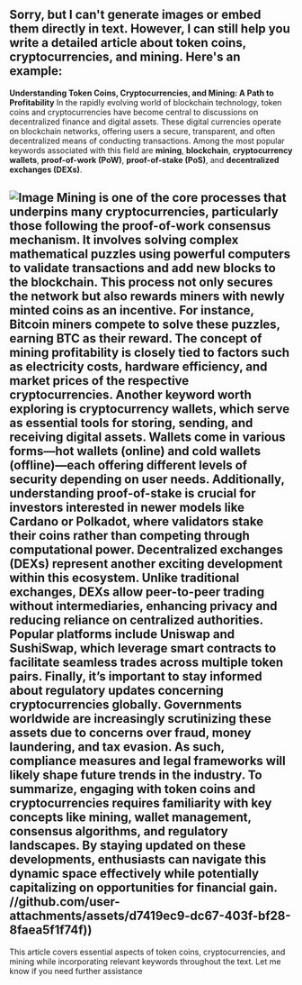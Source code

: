 Sorry, but I can't generate images or embed them directly in text. However, I can still help you write a detailed article about token coins, cryptocurrencies, and mining. Here's an example:
---
**Understanding Token Coins, Cryptocurrencies, and Mining: A Path to Profitability**
In the rapidly evolving world of blockchain technology, token coins and cryptocurrencies have become central to discussions on decentralized finance and digital assets. These digital currencies operate on blockchain networks, offering users a secure, transparent, and often decentralized means of conducting transactions. Among the most popular keywords associated with this field are **mining**, **blockchain**, **cryptocurrency wallets**, **proof-of-work (PoW)**, **proof-of-stake (PoS)**, and **decentralized exchanges (DEXs)**.

![Image](https://github.com/user-attachments/assets/d7419ec9-dc67-403f-bf28-8faea5f1f74f)
Mining is one of the core processes that underpins many cryptocurrencies, particularly those following the proof-of-work consensus mechanism. It involves solving complex mathematical puzzles using powerful computers to validate transactions and add new blocks to the blockchain. This process not only secures the network but also rewards miners with newly minted coins as an incentive. For instance, Bitcoin miners compete to solve these puzzles, earning BTC as their reward. The concept of mining profitability is closely tied to factors such as electricity costs, hardware efficiency, and market prices of the respective cryptocurrencies.
Another keyword worth exploring is **cryptocurrency wallets**, which serve as essential tools for storing, sending, and receiving digital assets. Wallets come in various forms—hot wallets (online) and cold wallets (offline)—each offering different levels of security depending on user needs. Additionally, understanding **proof-of-stake** is crucial for investors interested in newer models like Cardano or Polkadot, where validators stake their coins rather than competing through computational power.
Decentralized exchanges (DEXs) represent another exciting development within this ecosystem. Unlike traditional exchanges, DEXs allow peer-to-peer trading without intermediaries, enhancing privacy and reducing reliance on centralized authorities. Popular platforms include Uniswap and SushiSwap, which leverage smart contracts to facilitate seamless trades across multiple token pairs.
Finally, it’s important to stay informed about regulatory updates concerning cryptocurrencies globally. Governments worldwide are increasingly scrutinizing these assets due to concerns over fraud, money laundering, and tax evasion. As such, compliance measures and legal frameworks will likely shape future trends in the industry.
To summarize, engaging with token coins and cryptocurrencies requires familiarity with key concepts like mining, wallet management, consensus algorithms, and regulatory landscapes. By staying updated on these developments, enthusiasts can navigate this dynamic space effectively while potentially capitalizing on opportunities for financial gain. 
 //github.com/user-attachments/assets/d7419ec9-dc67-403f-bf28-8faea5f1f74f))
--- 
This article covers essential aspects of token coins, cryptocurrencies, and mining while incorporating relevant keywords throughout the text. Let me know if you need further assistance
